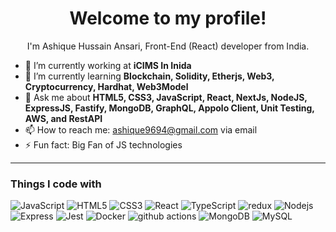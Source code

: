 <!--
**ashique-hussain** is a ✨ _special_ ✨ repository because its `README.md` (this file) appears on your GitHub profile.

Here are some ideas to get you started:

- 🔭 I’m currently working on ...
- 🌱 I’m currently learning ...
- 👯 I’m looking to collaborate on ...
- 🤔 I’m looking for help with ...
- 💬 Ask me about ...
- 📫 How to reach me: ...
- 😄 Pronouns: ...
- ⚡ Fun fact: ...
-->

<h1 align="center">Welcome to my profile!</h1>
<p align="center">I'm Ashique Hussain Ansari, Front-End (React) developer from India.</p>

- 🔭 I’m currently working at **iCIMS In Inida**
- 🌱 I’m currently learning **Blockchain, Solidity, Etherjs, Web3, Cryptocurrency, Hardhat, Web3Model**
- 💬 Ask me about **HTML5, CSS3, JavaScript, React, NextJs, NodeJS, ExpressJS, Fastify, MongoDB, GraphQL, Appolo Client, Unit Testing, AWS, and RestAPI**
- 📫 How to reach me: [ashique9694@gmail.com](mailto:ashique9694@gmail.com) via email
- ⚡ Fun fact: Big Fan of JS technologies

---
<h3>Things I code with</h3>
<p>
  <img alt="JavaScript" src="https://img.shields.io/badge/-JavaScript-yellow?style=flat-square&logo=javascript&logoColor=white" />
  <img alt="HTML5" src="https://img.shields.io/badge/-HTML5-dc4925?style=flat-square&logo=html5&logoColor=white" />
  <img alt="CSS3" src="https://img.shields.io/badge/-CSS3-254add?style=flat-square&logo=css3&logoColor=white" />
  <img alt="React" src="https://img.shields.io/badge/-React-45b8d8?style=flat-square&logo=react&logoColor=white" />
  <img alt="TypeScript" src="https://img.shields.io/badge/-TypeScript-007ACC?style=flat-square&logo=typescript&logoColor=white" />
  <img alt="redux" src="https://img.shields.io/badge/-Redux-764ABC?style=flat-square&logo=redux&logoColor=white" />
  <img alt="Nodejs" src="https://img.shields.io/badge/-Nodejs-43853d?style=flat-square&logo=Node.js&logoColor=white" />
  <img alt="Express" src="https://img.shields.io/badge/-Express-515151?style=flat-square&logo=express&logoColor=white" />
  <img alt="Jest" src="https://img.shields.io/badge/-Jest-c03b13?style=flat-square&logo=jest&logoColor=white" />
  <img alt="Docker" src="https://img.shields.io/badge/-Docker-46a2f1?style=flat-square&logo=docker&logoColor=white" />
  <img alt="github actions" src="https://img.shields.io/badge/-Github_Actions-2088FF?style=flat-square&logo=github-actions&logoColor=white" />
  <img alt="MongoDB" src="https://img.shields.io/badge/-MongoDB-13aa52?style=flat-square&logo=mongodb&logoColor=white" />
  <img alt="MySQL" src="https://img.shields.io/badge/-MySQL-515151?style=flat-square&logo=mysql&logoColor=white" />
</p>

